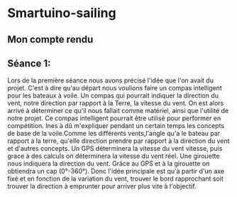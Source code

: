  <h1>Smartuino-sailing</h1>
 <h2> Mon compte rendu </h2>
  <h2>Séance 1:</h3>
 <p> Lors de la première séance nous avons précisé l'idée que l'on avait du projet. C'est à dire qu'au départ nous 
 voulions faire un compas intelligent pour les bateaux à voile. Un compas qui pourrait indiquer la direction du vent, 
 notre direction par rapport à la Terre, la vitesse du vent. On est alors arrivé à déterminer ce qu'il nous fallait 
 comme matériel, ainsi que l'utilité de notre projet. Ce compas intelligent pourrait être utilisé pour performer 
 en compétition. Ines à dû m'expliquer pendant un certain temps les concepts de base de la voile.Comme les différents 
 vents,l'angle qu'a le bateau par rapport à la terre, qu'elle direction prendre par rapport à la direction du vent
 et d'autres concepts. Un GPS déterminera la vitesse du vent vitesse, puis grace à des calculs on déterminera la 
 vitesse du vent réel. Une girouette nous indiquera la direction du vent. Grâce au GPS et à la girouette on 
 obtiendra un cap (0°-360°). Donc l'idée principale est qu'à partir d'un axe fixé et en fonction de la variation 
 du vent, trouver le bord rapprochant soit trouver la direction à emprunter pour arriver plus vite à l'objectif.
 </p>
 

